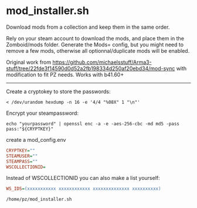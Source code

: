 # mod_installer.sh

Download mods from a collection and keep them in the same order.

Rely on your steam account to download the mods, and place them in the Zomboid/mods folder.
Generate the Mods= config, but you might need to remove a few mods, otherwise all optionnal/duplicate mods will be enabled.

Original work from https://github.com/michaelsstuff/Arma3-stuff/tree/22fde3f14590d0d52a2fb198334d250af20ebd34/mod-sync with modification to fit PZ needs.
Works with b41.60+

---

Create a cryptokey to store the passwords:

`< /dev/urandom hexdump -n 16 -e '4/4 "%08X" 1 "\n"'`

Encrypt your steampassword:

`echo "yourpassword" | openssl enc -a -e -aes-256-cbc -md md5 -pass pass:"${CRYPTKEY}"`

create a mod_config.env

```cfg
CRYPTKEY=""
STEAMUSER=""
STEAMPASS=""
WSCOLLECTIONID=
```

Instead of WSCOLLECTIONID you can also make a list yourself:

```cfg
WS_IDS=(xxxxxxxxxxx xxxxxxxxxxxx xxxxxxxxxxxxxx xxxxxxxxxx)
```

```bash
/home/pz/mod_installer.sh
```
